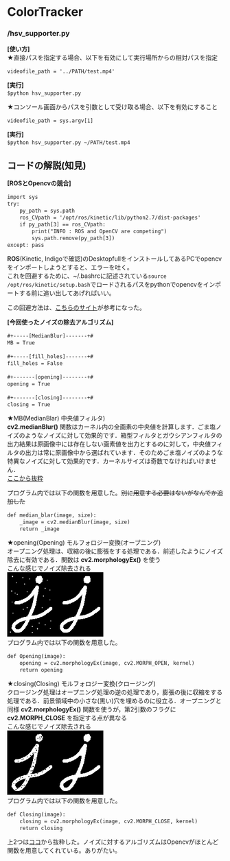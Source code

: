 # ColorTracker
### /hsv_supporter.py
**[使い方]**  
★直接パスを指定する場合、以下を有効にして実行場所からの相対パスを指定
```
videofile_path = '../PATH/test.mp4'
```  
**[実行]**  
`$python hsv_supporter.py`  

  
★コンソール画面からパスを引数として受け取る場合、以下を有効にすること
```
videofile_path = sys.argv[1]
```
**[実行]**  
`$python hsv_supporter.py ~/PATH/test.mp4`  
  
## コードの解説(知見)
**[ROSとOpencvの競合]**  
```
import sys
try:
    py_path = sys.path
    ros_CVpath = '/opt/ros/kinetic/lib/python2.7/dist-packages'
    if py_path[3] == ros_CVpath:
        print("INFO : ROS and OpenCV are competing")
        sys.path.remove(py_path[3])
except: pass
```  
__ROS__(Kinetic, Indigoで確認)のDesktopfullをインストールしてあるPCでopencvをインポートしようとすると、エラーを吐く。  
これを回避するために、~/.bashrcに記述されている`source /opt/ros/kinetic/setup.bash`でロードされるパスをpythonでopencvをインポートする前に追い出してあげればいい。

この回避方法は、[こちらのサイト](https://qiita.com/ReoNagai/items/112c3a8b6cd55c3e5380)が参考になった。
  
**[今回使ったノイズの除去アルゴリズム]**  
```
#+-----[MedianBlur]-------+#
MB = True

#+-----[fill_holes]-------+#
fill_holes = False

#+-------[opening]--------+#
opening = True

#+-------[closing]--------+#
closing = True

```
★MB(MedianBlar) 中央値フィルタ)  
__cv2.medianBlur()__ 関数はカーネル内の全画素の中央値を計算します．ごま塩ノイズのようなノイズに対して効果的です．箱型フィルタとガウシアンフィルタの出力結果は原画像中には存在しない画素値を出力とするのに対して，中央値フィルタの出力は常に原画像中から選ばれています．そのためごま塩ノイズのような特異なノイズに対して効果的です．カーネルサイズは奇数でなければいけません．  
[ここから抜粋](http://labs.eecs.tottori-u.ac.jp/sd/Member/oyamada/OpenCV/html/py_tutorials/py_imgproc/py_filtering/py_filtering.html)  

プログラム内では以下の関数を用意した。~~別に用意する必要はないがなんでか追加した~~
```
def median_blar(image, size):
    _image = cv2.medianBlur(image, size)
    return _image
```

★opening(Opening) モルフォロジー変換(オープニング)  
オープニング処理は、収縮の後に膨張をする処理である．前述したようにノイズ除去に有効である．関数は __cv2.morphologyEx()__ を使う  
こんな感じでノイズ除去される  
![opening](/image/opening.png)  
プログラム内では以下の関数を用意した。
```
def Opening(image):
    opening = cv2.morphologyEx(image, cv2.MORPH_OPEN, kernel)
    return opening
```

★closing(Closing) モルフォロジー変換(クロージング)  
クロージング処理はオープニング処理の逆の処理であり，膨張の後に収縮をする処理である．前景領域中の小さな(黒い)穴を埋めるのに役立る．オープニングと同様 __cv2.morphologyEx()__ 関数を使うが，第2引数のフラグに __cv2.MORPH_CLOSE__ を指定する点が異なる  
こんな感じでノイズ除去される  
![opening](/image/closing.png)  
プログラム内では以下の関数を用意した。
```
def Closing(image):
    closing = cv2.morphologyEx(image, cv2.MORPH_CLOSE, kernel)
    return closing
```
上2つは[ココ](http://lang.sist.chukyo-u.ac.jp/classes/OpenCV/py_tutorials/py_imgproc/py_morphological_ops/py_morphological_ops.html)から抜粋した。ノイズに対するアルゴリズムはOpencvがほとんど関数を用意してくれている。ありがたい。